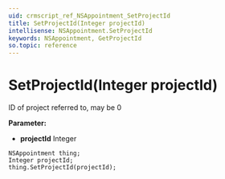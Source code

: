```yaml
---
uid: crmscript_ref_NSAppointment_SetProjectId
title: SetProjectId(Integer projectId)
intellisense: NSAppointment.SetProjectId
keywords: NSAppointment, GetProjectId
so.topic: reference
---
```


# SetProjectId(Integer projectId)

ID of project referred to, may be 0

**Parameter:** 
 - **projectId** Integer

```crmscript
NSAppointment thing;
Integer projectId;
thing.SetProjectId(projectId);
```

